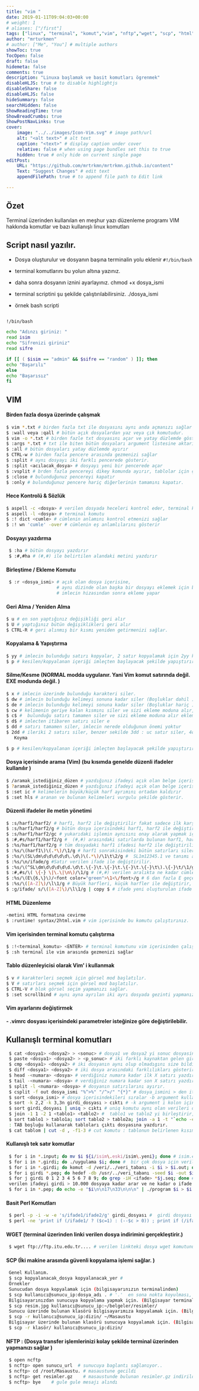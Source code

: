 ```yaml
---
title: "vim "
date: 2019-01-11T09:04:03+00:00
# weight: 1
# aliases: ["/first"]
tags: ["linux", "terminal", "komut","vim", "nftp","wget", "scp", "html"]
author: "mrturkmen"
# author: ["Me", "You"] # multiple authors
showToc: true
TocOpen: false
draft: false
hidemeta: false
comments: true
description: "Linuxa başlamak ve basit komutları ögrenmek"
disableHLJS: true # to disable highlightjs
disableShare: false
disableHLJS: false
hideSummary: false
searchHidden: false
ShowReadingTime: true
ShowBreadCrumbs: true
ShowPostNavLinks: true
cover:
    image: "../../images/Icon-Vim.svg" # image path/url
    alt: "<alt text>" # alt text
    caption: "<text>" # display caption under cover
    relative: false # when using page bundles set this to true
    hidden: true # only hide on current single page
editPost:
    URL: "https://github.com/mrtrkmn/mrtrkmn.github.io/content"
    Text: "Suggest Changes" # edit text
    appendFilePath: true # to append file path to Edit link

---
```


## Özet

Terminal üzerinden kullanılan en meşhur yazı düzenleme programı VIM hakkında komutlar ve bazı kullanışlı linux komutları



## Script nasıl yazılır.

* Dosya oluşturulur ve dosyanın başına terminalin yolu eklenir `#!/bin/bash`
*  terminal komutlarını bu yolun altına yazınız.
* daha sonra dosyanın iznini ayarlayınız. chmod +x dosya_ismi
* terminal scriptini şu şekilde çalıştırılabilirsiniz. ./dosya_ismi

* örnek bash scripti

```bash 

!/bin/bash

echo "Adınzı giriniz: "
read isim
echo "Sifrenizi giriniz"
read sifre

if [[ ( $isim == "admin" && $sifre == "random" ) ]]; then
echo "Başarılı"
else
echo "Başarısız"
fi
```

## VIM


#### Birden fazla dosya üzerinde çalışmak 

```bash
$ vim *.txt # birden fazla txt ile dosyasını aynı anda açmanızı sağlar (eğer birden fazla dosya mevcut ise)
$ :wall veya :qall # bütün açık dosyalardan yaz veya çık komutudur.
$ vim -o *.txt # birden fazle txt dosyasını açar ve yatay düzlemde gösterir, dikey düzlem için -O parametresi kullanılara
$ :args *.txt # txt ile biten bütün dosyaları argument listesine aktarır.
$ :all # bütün dosyaları yatay düzlemde ayırır
$ CTRL-w # birden fazla pencere arasında gezmenizi sağlar
$ :split # aynı dosyayı iki farklı pencerede gösterir.
$ :split <acılacak_dosya> # dosyayı yeni bir pencerede açar
$ :vsplit # brden fazla pencereyi dikey komunda ayırır, tablolar için çok kullanışlıdır. ":set scrollbind " komutu ile açık dosyalar da aynı anda yukarı aşağı yapabilirsiniz. 
$ :close # bulunduğunuz pencereyi kapatır
$ :only # bulunduğunuz pencere hariç diğerlerinin tamamını kapatır. 
```   

#### Hece Kontrolü & Sözlük 

```bash
$ aspell -c <dosya> # verilen dosyada heceleri kontrol eder, terminal komutudur
$ aspell -l <dosya> # terminal komutu
$ :! dict <cumle> # cümlenin anlamını kontrol etmenizi sağlar
$ :! wn 'cumle' -over # cümlenin eş anlamlılarını gösterir
```   

  
#### Dosyayı yazdırma 
```bash
 $ :ha # bütün dosyayı yazdırır
 $ :#,#ha # (#,#) ile belirtilen alandaki metini yazdırır
```
#### Birleştime / Ekleme Komutu 
```bash
 $ :r <dosya_ismi> # açık olan dosya içerisine,
                   # aynı dizinde olan başka bir dosyayı eklemek için bu komut kullanılabilir,
                   # imlecin hizasından sonra ekleme yapar
```
#### Geri Alma / Yeniden Alma 
 ```bash
 $ u # en son yaptığınız değişikliği geri alır
 $ U # yaptığınız bütün değişiklikleri geri alır
 $ CTRL-R # geri alınmış bir kısmı yeniden getirmenizi sağlar.
 ```

#### Kopyalama & Yapıştırma
 ```bash
 $ yy # imlecin bulunduğu satırı kopyalar, 2 satır kopyalamak için 2yy kullanılabilir.
 $ p # kesilen/kopyalanan içeriği imleçten başlayacak şekilde yapıştırır 
 ```

#### Silme/Kesme (NORMAL modda uygulanır. Yani Vim komut satırında değil. EXE modunda değil. )
 ```bash
 $ x # imlecin üzerinde bulunduğu karakteri siler.
 $ dw # imlecin bulunduğu kelimeyi sonuna kadar siler (Boşluklar dahil )
 $ de # imlecin bulunduğu kelimeyi sonuna kadar siler (Boşluklar hariç )
 $ cw # kelimenin geriye kalan kısmını siler ve sizi ekleme moduna alır, ekleme modundan ESC ile çıkabilirsiniz.
 $ c$ #  bulunduğu satırı tamamen siler ve sizi ekleme moduna alır ekleme modundan ESC ile çıkabilirsiniz. 
 $ d$ # imlecten itibaren satırı siler e
 $ dd # satırı tamamen siler, imlecin nerede olduğunun önemi yoktur
 $ 2dd # ileriki 2 satırı siler, benzer sekilde 3dd : uc satır siler, 4dd: dort satır siler, (imlecten bagımsız)
    Koyma  

 $ p # kesilen/kopyalanan içeriği imleçten başlayacak şekilde yapıştırır 
 ```

#### Dosya içerisinde arama (Vim) (bu kısımda genelde düzenli ifadeler kullanılır )
 ```bash
 $ /aramak_istediğiniz_düzen # yazdığınız ifadeyi açık olan belge içerisinde arar ve hepsini işaretler
 $ ?aramak_istediğiniz_düzen # yazdığınız ifadeyi açık olan belge içerisinde arar ama işaretlemez, n ile ileriki kelimeyi görebilirsiniz. 
 $ :set ic # kelimelerin büyük/küçük harf ayrımını ortadan kaldırır
 $ :set hls # aranan ve bulunan kelimeleri vurgulu şekilde gösterir.
```

#### Düzenli ifadeler ile metin yönetimi 
 ```bash
 $ :s/harf1/harf2/ # harf1, harf2 ile değiştirilir fakat sadece ilk karşılaşmada yapılır
 $ :s/harf1/harf2/g # bütün dosya içerisindeki harf1, harf2 ile değiştirilir.
 $ :s/harf1/harf2/gc # yukarıdaki işlemin aynısını onay alarak yapmak için "c" eklenir
 $ :#,#s/harf1/harf2/g #  (#,#) arasındaki satırlarda bulunan harf1, harf2 ile değiştirilir.
 $ :%s/harf1/harf2/g # tüm dosyadaki harf1 ifadesi harf2 ile değiştirilir.
 $ :%s/\(harf1\)\(.*\)/\1/g # harf1 sonrakisindeki bütün satırları siler.
 $ :%s/\(SL\dm\d\d\d\d\d\.\d\)\(.*\)/\1\t\2/g #  SL1m12345.1 ve tanımı arasına TAB boşluğu ekler 
 $ :%s/\n/ifade/g #Satır verilen ifade ile değiştirilir.
 $ :%s/\(^SL\dm\d\d\d\d\d.\d\t.\{-}\t.\{-}\t.\{-}\t.\{-}\t\).\{-}\t/\1/g  #  5 ve 6.ncı TAB taki (5. Kolondaki), içeriği "{-}" ile degiştirir. 
 $ :#,#s/\( \{-} \|\.\|\n\)/\1/g # (#,#) verilen aralıkta ne kadar cümle olduğunu hesaplar
 $ :%s/\(E\{6,\}\)/<font color="green">\1<\/font>/g # 6 dan fazla E geçen kısımları, HTML renkleri ile vurgular.
 $ :%s/\([A-Z]\)/\l\1/g # Büyük harfleri, küçük harfler ile değiştirir, '%s/\([A-Z]\)/\u\1/g' , bu ise küçük harfleri büyük harfler ile değiştirir.
 $ :g/ifade/ s/\([A-Z]\)/\l\1/g | copy $ # ifade yeni oluşturulan ifade ile değiştirilir eşdeğer olanlar copy $ ile yazdırılır. 
 ```
#### HTML Düzenleme 
 ```bash
 -metini HTML formatına cevirme
 $ :runtime! syntax/2html.vim # vim içerisinde bu komutu çalıştırınız.
 ```
#### Vim içerisinden terminal komutu çalıştırma 
 ```bash
 $ :!<terminal_komutu> <ENTER> # terminal komutunu vim içerisinden çalıştırır
 $ :sh terminal ile vim arasında gezmenizi sağlar
 ```
#### Tablo düzenleyicisi olarak Vim' i kullanmak 
 ```bash 
 $ v # karakterleri seçmek için görsel mod başlatılır.
 $ V # satırları seçmek için görsel mod başlatılır.
 $ CTRL-V # blok görsel seçim yapmanızı sağlar.
 $ :set scrollbind # aynı ayna ayrılan iki ayrı dosyada gezinti yapmanızı sağlar. 
  ```

####  Vim ayarlarını değiştirmek 
 
   __- .vimrc dosyası içerisindeki parametreler isteğinize göre değiştirilebilir.__


## Kullanışlı terminal komutları
```bash
 $ cat <dosya1> <dosya2> > <sonuc> # dosya1 ve dosya2 yi sonuc dosyasina kopyalar ve sonuc dosyasini olusturur.
 $ paste <dosya1> <dosya2> > <p_sonuc> # iki farklı kaynaktan gelen girdiyi, aralarında TAB boşluğu olacak şekilde aynı dosya (p_sonuc) içerisine yapıştırır.
 $ cmp <dosya1> <dosya2> # iki dosyanın aynı olup olmadıgını size bildirir.
 $ diff <dosya1> <dosya2> # iki dosya arasındaki farklılıkları gösterir
 $ head -<numara> <dosya> # verdiğiniz numara kadar ilk X satırı yazdırır.
 $ tail -<numara> <dosya> # verdiğiniz numara kadar son X satırı yazdırır. 
 $ split -l <numara> <dosya> # dosyanın satırılarını ayırır.
 $ csplit -f out dosya_ismi "%^>%" "/^>/" "{*}" # dosya_ismini > den itibaren birçok farklı küçük dosyalar oluşturur.
 $ sort <dosya_ismi> # dosya içerisindekileri sıralar -b argument kullanılırsa boşlukları yok sayar.
 $ sort -k 2,2 -k 3,3n girdi_dosyası > cıktı # -k argument i kolon için, -n sayısal olarak sıralar ve tablo şeklinde kaydeder. 
 $ sort girdi_dosyası | uniq > cıktı # uniq komutu aynı olan verileri dahil etmez.
 $ join -1 1 -2 1 <tablo1> <tablo2> #  tablo1 ve tablo2 yi birleştirir, -1 dosya1, 1:kolon1; -2dosya2, col2. 
 $ sort tablo1 > tablo1a; sort tablo2 > tablo2a; join -a 1 -t "`echo -e '\t'`" tablo1a tablo2a > tablo3 # '-a <tablo>' : verilen tablonun bütün kayıtlarını yazdırır.  Normalde yazdırma işlemi iki tabloda ortak olan kısımları yazdırır.  '-t "`echo -e '\t'`" ->' 
 : TAB boşluğu kullanarak tabloları çıktı dosyasına yazdırır. 
 $ cat tablom | cut -d , -f1-3 # cut komutu : tablonun belirlenen kısımları alır, -d alanların nasıl ayrılacağını belirtilsiniz. -d : burada , olarak belirlenmiştir, normalde TAB boşluk, -f tablonun kolonlarını belirtir, kolon 1 den 3 e. 
```


#### Kullanışlı tek satır komutlar 

```bash
 $ for i in *.input; do mv $i ${i/isim\.eski/isim\.yeni}; done # isim.eski adındaki dosyanın ismini, isim.yeni olarak değiştirir. Komutu test etmek için,  do mv komutu önüne "echo" konulabilir.  
 $ for i in *.girdi; do ./uygulama $i; done #  bir çok dosya için verilen uygulamayı çalıştırır. 
 $ for i in *.girdi; do komut -d /veri/../veri_tabanı -i $i > $i.out; done #  komut for döngüsü içerisinde *.girdi üzerinde çalışır ve *.out dosyası oluşturur. 
 $ for i girdi *.pep; do hedef -db /usr/../veri_tabanı -seed $i -out $i; done # hedef in üzerinde for döngüsü çalıştırılır ve çıktı dosyası yazdırılır.
 $ for j girdi 0 1 2 3 4 5 6 7 8 9; do grep -iH <ifade> *$j.seq; done # 
 verilen ifadeyi girdi > 10.000 dosyaya kadar arar ve ne kadar o ifade geçtiğini yazdırır.
 $ for i in *.pep; do echo -e "$i\n\n17\n33\n\n\n" | ./program $i > $i.out; done # etkileşimli programı çalıştırır ve girdi/çıktı sorar. 
```


#### Basit Perl Komutları 

```bash
 $ perl -p -i -w -e 's/ifade1/ifade2/g' girdi_dosyası #  girdi dosyası içerisindekileri verilen ifadelere göre değişimini yapar. '-p'  bu komut yedek bir dosya oluşturur 
 $ perl -ne 'print if (/ifade1/ ? ($c=1) : (--$c > 0)) ; print if (/ifade2/ ? ($d = 1) : (--$d > 0))' girdi_dosyası > cıktı_dosyası # ifade1 ve ifade2 içeren satırları ayrıştırır (parse eder.)  
```


#### WGET (terminal üzerinden linki verilen dosya indirimini gerçekleştirir.)

```bash
 $ wget ftp://ftp.itu.edu.tr.... # verilen linkteki dosya wget komutunun çalıştırıldığı dizine iner. 
```


#### SCP (İki makine arasında güvenli kopyalama işlemi sağlar. )

```bash
 Genel Kullanım.
 $ scp kopyalanacak_dosya kopyalanacak_yer #
 Örnekler 
 Sunucudan dosya kopyalamak için (bilgisayarınızın terminalinden)
 $ scp kullanıcı@sunucu_ip:dosya_adı . # '.'  en sona nokta koyulması, sunucu üzerindeki kopyalanacak dosyayı bulunduğunuz yere kopyalamasını sağlar. 
 Bilgisayarınızdan sunucuya kopyalama yapmak için. (Bilgisayar terminalinden)
 $ scp resim.jpg kullanıcı@sunucu_ip:~/belgeler/resimler/
 Sunucu üzerinde bulunan klasörü bilgisayarımıza kopyalamak için. (Bilgisayar terminalinden)
 $ scp -r kullanıcı@sunucu_ip:dizin/ ~/Masaustu
 Bilgisayar üzerinde bulunan klasörü sunucuya kopyalamak için. (Bilgisayar terminalinden)
 $ scp -r klasör/ kullanıcı@sunucu_ip:dizin/
  ```

#### NFTP : (Dosya transfer işlemlerinizi kolay şekilde terminal üzerinden yapmanızı sağlar )

```bash
 $ open ncftp
 $ ncftp> open sunucu_url  # sunucuya baglantı sağlanıyor..
 $ ncftp> cd /root/Masaustu. # masaustune gecildi
 $ ncftp> get resimler.gz    # masaustunde bulunan resimler.gz indirildi.
 $ ncftp> bye    # gule gule mesajı alındı
```

